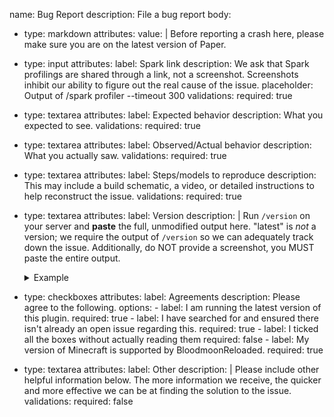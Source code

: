 name: Bug Report
description: File a bug report
body:
  - type: markdown
    attributes:
      value: |
        Before reporting a crash here, please make sure you are on the latest version of Paper.
  - type: input
    attributes:
      label: Spark link
      description: We ask that Spark profilings are shared through a link, not a screenshot. Screenshots inhibit our ability to figure out the real cause of the issue.
      placeholder: Output of /spark profiler --timeout 300
    validations:
      required: true
  - type: textarea
    attributes:
      label: Expected behavior
      description: What you expected to see.
    validations:
      required: true
  - type: textarea
    attributes:
      label: Observed/Actual behavior
      description: What you actually saw.
    validations:
      required: true
  - type: textarea
    attributes:
      label: Steps/models to reproduce
      description: This may include a build schematic, a video, or detailed instructions to help reconstruct the issue.
    validations:
      required: true
  - type: textarea
    attributes:
      label: Version
      description: |
        Run `/version` on your server and **paste** the full, unmodified output here.
        "latest" is *not* a version; we require the output of `/version` so we can adequately track down the issue.
        Additionally, do NOT provide a screenshot, you MUST paste the entire output.
        <details>
        <summary>Example</summary>

        ```
        > version
        [18:58:15 INFO]: Checking version, please wait...
        [18:58:15 INFO]: This server is running Purpur version git-Purpur-1126 (MC: 1.16.5) (Implementing API version 1.16.5-R0.1-SNAPSHOT)
        [18:58:15 INFO]: You are running the latest version
        [18:58:15 INFO]: Previous version: git-Purpur-1120 (MC: 1.16.5)
        ```

        </details>
    validations:
      required: true
  - type: checkboxes
    attributes:
      label: Agreements
      description: Please agree to the following.
      options:
        - label: I am running the latest version of this plugin.
          required: true
        - label: I have searched for and ensured there isn't already an open issue regarding this.
          required: true
        - label: I ticked all the boxes without actually reading them
          required: false
        - label: My version of Minecraft is supported by BloodmoonReloaded.
          required: true
  - type: textarea
    attributes:
      label: Other
      description: |
        Please include other helpful information below.
        The more information we receive, the quicker and more effective we can be at finding the solution to the issue.
    validations:
      required: false

